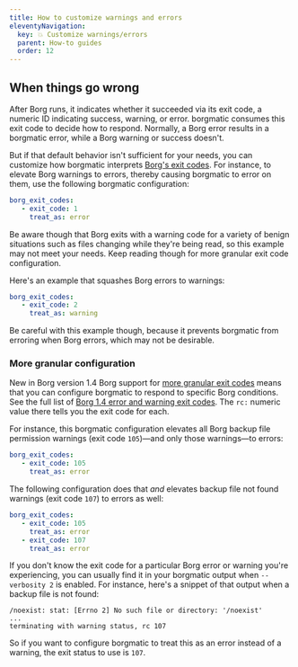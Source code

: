 ```yaml
---
title: How to customize warnings and errors
eleventyNavigation:
  key: 💥 Customize warnings/errors
  parent: How-to guides
  order: 12
---
```

## When things go wrong

After Borg runs, it indicates whether it succeeded via its exit code, a
numeric ID indicating success, warning, or error. borgmatic consumes this exit
code to decide how to respond. Normally, a Borg error results in a borgmatic
error, while a Borg warning or success doesn't.

But if that default behavior isn't sufficient for your needs, you can
customize how borgmatic interprets [Borg's exit
codes](https://borgbackup.readthedocs.io/en/stable/usage/general.html#return-codes).
For instance, to elevate Borg warnings to errors, thereby causing borgmatic to
error on them, use the following borgmatic configuration:

```yaml
borg_exit_codes:
   - exit_code: 1
     treat_as: error
```

Be aware though that Borg exits with a warning code for a variety of benign
situations such as files changing while they're being read, so this example
may not meet your needs. Keep reading though for more granular exit code
configuration.

Here's an example that squashes Borg errors to warnings:

```yaml
borg_exit_codes:
   - exit_code: 2
     treat_as: warning
```

Be careful with this example though, because it prevents borgmatic from
erroring when Borg errors, which may not be desirable.


### More granular configuration

<span class="minilink minilink-addedin">New in Borg version 1.4</span> Borg
support for [more granular exit
codes](https://borgbackup.readthedocs.io/en/1.4-maint/usage/general.html#return-codes)
means that you can configure borgmatic to respond to specific Borg conditions.
See the full list of [Borg 1.4 error and warning exit
codes](https://borgbackup.readthedocs.io/en/stable/internals/frontends.html#message-ids).
The `rc:` numeric value there tells you the exit code for each.

For instance, this borgmatic configuration elevates all Borg backup file
permission warnings (exit code `105`)—and only those warnings—to errors:

```yaml
borg_exit_codes:
   - exit_code: 105
     treat_as: error
```

The following configuration does that *and* elevates backup file not found
warnings (exit code `107`) to errors as well:

```yaml
borg_exit_codes:
   - exit_code: 105
     treat_as: error
   - exit_code: 107
     treat_as: error
```

If you don't know the exit code for a particular Borg error or warning you're
experiencing, you can usually find it in your borgmatic output when
`--verbosity 2` is enabled. For instance, here's a snippet of that output when
a backup file is not found:

```
/noexist: stat: [Errno 2] No such file or directory: '/noexist'
...
terminating with warning status, rc 107
```

So if you want to configure borgmatic to treat this as an error instead of a
warning, the exit status to use is `107`.
